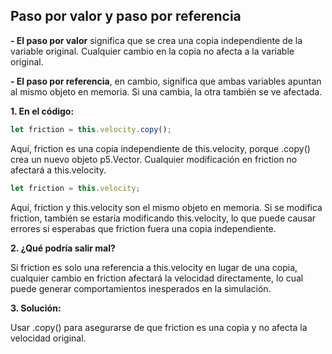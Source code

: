 ## Paso por valor y paso por referencia

**- El paso por valor** significa que se crea una copia independiente de la variable original. Cualquier cambio en la copia no afecta a la variable original.

**- El paso por referencia**, en cambio, significa que ambas variables apuntan al mismo objeto en memoria. Si una cambia, la otra también se ve afectada.

**1. En el código:**
```js
let friction = this.velocity.copy();
```
Aquí, friction es una copia independiente de this.velocity, porque .copy() crea un nuevo objeto p5.Vector. Cualquier modificación en friction no afectará a this.velocity.

 ```js
let friction = this.velocity;
```
Aquí, friction y this.velocity son el mismo objeto en memoria. Si se modifica friction, también se estaría modificando this.velocity, lo que puede causar errores si esperabas que friction fuera una copia independiente.

**2. ¿Qué podría salir mal?**

Si friction es solo una referencia a this.velocity en lugar de una copia, cualquier cambio en friction afectará la velocidad directamente, lo cual puede generar comportamientos inesperados en la simulación.

**3. Solución:**

Usar .copy() para asegurarse de que friction es una copia y no afecta la velocidad original.
